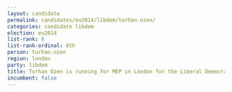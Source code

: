 ```yaml
---
layout: candidate
permalink: candidates/eu2014/libdem/turhan-ozen/
categories: candidate libdem
election: eu2014
list-rank: 6
list-rank-ordinal: 6th
person: turhan-ozen
region: london
party: libdem
title: Turhan Ozen is running for MEP in London for the Liberal Democrats
incumbent: false
---
```

